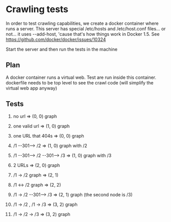 # Crawling tests

In order to test crawling capabilities, we create a docker container where runs a server.
This server has special /etc/hosts and /etc/host.conf files... or not... it uses --add-host, 'cause that's how things work in Docker 1.5. See https://github.com/docker/docker/issues/10324

Start the server and then run the tests in the machine

## Plan

A docker container runs a virtual web. Test are run inside this container.
dockerfile needs to be top level to see the crawl code (will simplify the virtual web app anyway)

## Tests

1) no url
    => (0, 0) graph

2) one valid url
    => (1, 0) graph
    
3) one URL that 404s
    => (0, 0) graph

4) /1 --301--> /2
    => (1, 0) graph with /2

5) /1 --301--> /2 --301--> /3
    => (1, 0) graph with /3

6) 2 URLs
    => (2, 0) graph

7) /1 -> /2 graph
    => (2, 1)
    
8) /1 <-> /2 graph
    => (2, 2)
    
9) /1 -> /2 --301--> /3
    => (2, 1) graph (the second node is /3)

10) /1 -> /2 , /1 -> /3
    => (3, 2) graph 

11) /1 -> /2 -> /3
    => (3, 2) graph





